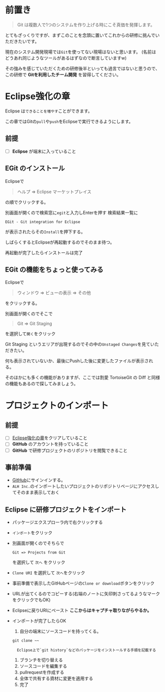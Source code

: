 # 前置き

> Git は複数人で1つのシステムを作り上げる時にこそ真価を発揮します。

とてもざっくりですが、まずこのことを念頭に置いてこれからの研修に挑んでいただきたいです。

現在のシステム開発現場では`Git`を使ってない現場はないと思います。
(名前はどうあれ同じようなツールがあるはずなので断言していますw)

その強みを感じていただくための研修後半といっても過言ではないと思うので、
この研修で **Gitを利用したチーム開発** を習得してください。

# Eclipse強化の章

Eclipse は`できることを増やす`ことができます。

この章ではGitの`pull`や`push`をEclipseで実行できるようにします。

## 前提

- [ ] **Eclipse** が端末に入っていること

## EGit のインストール

Eclipseで

> ヘルプ => Eclipse マーケットプレイス

の順でクリックする。

別画面が開くので検索窓に`egit`と入力しEnterを押す
検索結果一覧に

```
EGit - Git integration for Eclipse
```

が表示されたらその`Install`を押下する。

しばらくするとEclipseが再起動するのでそのまま待つ。

再起動が完了したらインストールは完了

## EGit の機能をちょっと使ってみる

Eclipseで

> ウィンドウ => ビューの表示 => その他

をクリックする。

別画面が開くのでそこで

> Git => Git Staging

を選択して`開く`をクリック

Git Staging というエリアが出現するのでその中の`Unstaged Changes`を見ていただきたい。

何も表示されていないか、最後にPushした後に変更したファイルが表示される。

そのほかにも多くの機能がありますが、ここでは割愛
TortoiseGit の Diff と同様の機能もあるので探してみましょう。


# プロジェクトのインポート

## 前提

- [ ] [Eclipse強化の章](#Eclipse強化の章)をクリアしていること
- [ ] **GitHub** のアカウントを持っていること
- [ ] **GitHub** で研修プロジェクトのリポジトリを閲覧できること

## 事前準備

- [GitHub](https://github.com)にサインインする。
- `ALH Inc.`のインポートしたいプロジェクトのリポジトリページにアクセスしてそのまま表示しておく

## Eclipse に研修プロジェクトをインポート

- パッケージエクスプローラ内で右クリックする
- `インポート`をクリック
- 別画面が開くのでそちらで

  ```
  Git => Projects from Git
  ```

  を選択して `次へ` をクリック
- `Clone URI` を選択して `次へ`をクリック
- 事前準備で表示したGitHubページの`Clone or download`ボタンをクリック
- URLが出てくるのでコピーする(右端のノートに矢印刺さってるようなマークをクリックでもOK)
- Eclipseに戻りURIにペースト
  **ここからはキャプチャ取りながらやるか。**
- インポートが完了したらOK





    1. 自分の端末にソースコードを持ってくる。
    
    ```
    git clone ~~
    ```
        Eclipse上で`git history`などのパッケージをインストールする手順を記載する
    1. ブランチを切り替える
    2. ソースコードを編集する
    3. pullrequestを作成する
    4. 全体で共有する資材に変更を適用する
    5. 完了


